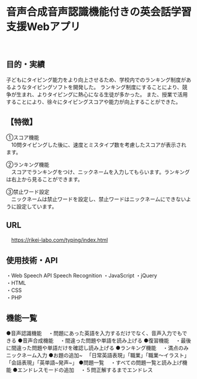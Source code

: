 # 音声合成音声認識機能付きの英会話学習支援Webアプリ
　

## 目的・実績
子どもにタイピング能力をより向上させるため、学校内でのランキング制度があるようなタイピングソフトを開発した。
ランキング制度にすることにより、競争が生まれ、よりタイピングに熱心になる生徒が多かった。
また、授業で活用することにより、徐々にタイピングスコアや能力が向上することができた。

## 【特徴】
①スコア機能  
　10問タイピングした後に、速度とミスタイプ数を考慮したスコアが表示されます。

②ランキング機能  
　スコアでランキングをつけ、ニックネームを入力してもらいます。ランキングは右上から見ることができます。

③禁止ワード設定  
　ニックネームは禁止ワードを設定し、禁止ワードはニックネームにできないように設定しています。

## URL
　https://rikei-labo.com/typing/index.html
 
## 使用技術・API
・Web Speech API Speech Recognition
・JavaScript
・jQuery  
・HTML  
・CSS  
・PHP 

## 機能一覧
●音声認識機能
　・問題にあった英語を入力するだけでなく、音声入力でもできる
●音声合成機能
　・間違った問題や単語を読み上げる
●復習機能
　・最後に間違った問題や単語だけを確認し読み上げる
●ランキング機能
　・満点のみニックネーム入力
●お題の追加~
　「日常英語表現」「職業」「職業～イラスト」「会話表現」「英単語~発声~」
●問題一覧
　・すべての問題一覧と読み上げ機能
●エンドレスモードの追加
　・５問正解するまでエンドレス
 
